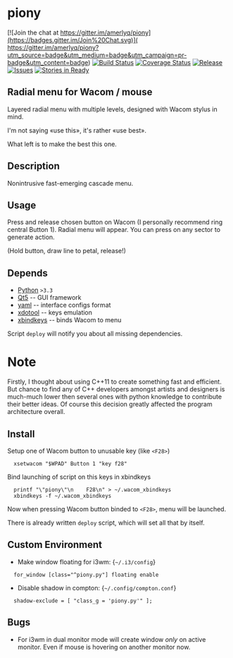 piony
======
[![Join the chat at https://gitter.im/amerlyq/piony](https://badges.gitter.im/Join%20Chat.svg)](
    https://gitter.im/amerlyq/piony?utm_source=badge&utm_medium=badge&utm_campaign=pr-badge&utm_content=badge)
[![Build Status](https://travis-ci.org/amerlyq/piony.svg)](
    https://travis-ci.org/amerlyq/piony)
[![Coverage Status](https://coveralls.io/repos/amerlyq/piony/badge.svg?branch=master&service=github)](
    https://coveralls.io/github/amerlyq/piony?branch=master)
[![Release](http://img.shields.io/github/release/amerlyq/piony.svg)](
    https://github.com/amerlyq/piony/releases)
[![Issues](http://img.shields.io/github/issues/amerlyq/piony.svg)](
    https://github.com/amerlyq/piony/issues)
[![Stories in Ready](https://badge.waffle.io/amerlyq/piony.png?label=ready&title=Ready)](
    https://waffle.io/amerlyq/piony)


Radial menu for Wacom / mouse
---------------------
Layered radial menu with multiple levels, designed with Wacom stylus in mind.

I'm not saying «use this», it's rather «use best».

What left is to make the best this one.


Description
-----------
Nonintrusive fast-emerging cascade menu.


Usage
-----
Press and release chosen button on Wacom (I personally recommend ring central Button 1).
Radial menu will appear. You can press on any sector to generate action.

(Hold button, draw line to petal, release!)


Depends
-------
 * [Python](https://www.python.org/) ```>3.3```
 * [Qt5](https://www.qt.io/) -- GUI framework
 * [yaml](http://yaml.org/) -- interface configs format
 * [xdotool](http://www.semicomplete.com/projects/xdotool) -- keys emulation
 * [xbindkeys](http://www.nongnu.org/xbindkeys/xbindkeys.html) -- binds Wacom to menu

Script ```deploy``` will notify you about all missing dependencies.


# Note #
Firstly, I thought about using C++11 to create something fast and efficient.
But chance to find any of C++ developers amongst artists and designers is much-much lower
then several ones with python knowledge to contribute their better ideas.
Of course this decision greatly affected the program architecture overall.


Install
-------
Setup one of Wacom button to unusable key (like ```<F28>```)
```
  xsetwacom "$WPAD" Button 1 "key f28"
```

Bind launching of script on this keys in xbindkeys
```
  printf "\"piony\"\n    F28\n" > ~/.wacom_xbindkeys
  xbindkeys -f ~/.wacom_xbindkeys
```

Now when pressing Wacom button binded to ```<F28>```, menu will be launched.

There is already written ```deploy``` script, which will set all that by itself.

Custom Environment
-------------------
 * Make window floating for i3wm: {```~/.i3/config```}
```
  for_window [class="^piony.py"] floating enable
```
 * Disable shadow in compton: {```~/.config/compton.conf```}
```
  shadow-exclude = [ "class_g = 'piony.py'" ];
```

Bugs
----
 * For i3wm in dual monitor mode will create window _only_ on active monitor.
   Even if mouse is hovering on another monitor now.

